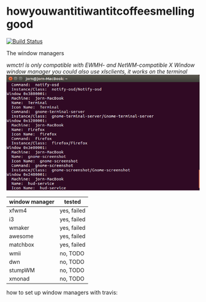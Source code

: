 # howyouwantitiwantitcoffeesmellinggood
[![Build Status](https://travis-ci.org/jorn600/howyouwantitiwantitcoffeesmellinggood.svg?branch=master)](https://travis-ci.org/jorn600/howyouwantitiwantitcoffeesmellinggood)

The window managers

*wmctrl is only compatible with EWMH- and NetWM-compatible X Window window manager*
*you could also use xlsclients, it works on the terminal*
<img src="xlsclientsinterminal.png" alt="Terminal">



window manager | tested
---|---
xfwm4|yes, failed
i3|yes, failed
wmaker|yes, failed
awesome|yes, failed
matchbox|yes, failed
wmii|no, TODO
dwn|no, TODO
stumpWM|no, TODO
xmonad|no, TODO


how to set up window managers with travis:


